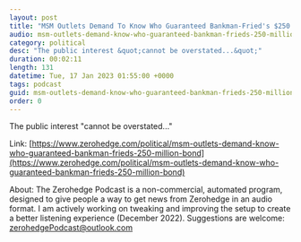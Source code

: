 ```yaml
---
layout: post
title: "MSM Outlets Demand To Know Who Guaranteed Bankman-Fried's $250 Million Bond"
audio: msm-outlets-demand-know-who-guaranteed-bankman-frieds-250-million-bond-0
category: political
desc: "The public interest &quot;cannot be overstated...&quot;"
duration: 00:02:11
length: 131
datetime: Tue, 17 Jan 2023 01:55:00 +0000
tags: podcast
guid: msm-outlets-demand-know-who-guaranteed-bankman-frieds-250-million-bond-0
order: 0
---
```

The public interest &quot;cannot be overstated...&quot;

Link: [https://www.zerohedge.com/political/msm-outlets-demand-know-who-guaranteed-bankman-frieds-250-million-bond](https://www.zerohedge.com/political/msm-outlets-demand-know-who-guaranteed-bankman-frieds-250-million-bond)

About: The Zerohedge Podcast is a non-commercial, automated program, designed to give people a way to get news from Zerohedge in an audio format.  I am actively working on tweaking and improving the setup to create a better listening experience (December 2022).  Suggestions are welcome: [zerohedgePodcast@outlook.com](mailto:zerohedgePodcast@outlook.com)